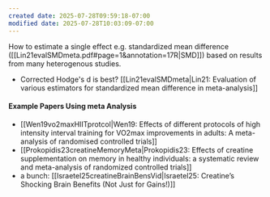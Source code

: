 ```yaml
---
created date: 2025-07-28T09:59:18-07:00
modified date: 2025-07-28T10:03:09-07:00
---
```

How to estimate a single effect e.g. standardized mean difference ([[Lin21evalSMDmeta.pdf#page=1&annotation=17R|SMD]]) based on results from many heterogenous studies.

- Corrected Hodge's d is best?  [[Lin21evalSMDmeta|Lin21: Evaluation of various estimators for standardized mean difference in meta-analysis]] 
#### Example Papers Using meta Analysis
- [[Wen19vo2maxHIITprotcol|Wen19: Effects of different protocols of high intensity interval training for VO2max improvements in adults: A meta-analysis of randomised controlled trials]] 
- [[Prokopidis23creatineMemoryMeta|Prokopidis23: Effects of creatine supplementation on memory in healthy individuals: a systematic review and meta-analysis of randomized controlled trials]] 
- a bunch: [[Israetel25creatineBrainBensVid|Israetel25: Creatine’s Shocking Brain Benefits (Not Just for Gains!)]] 